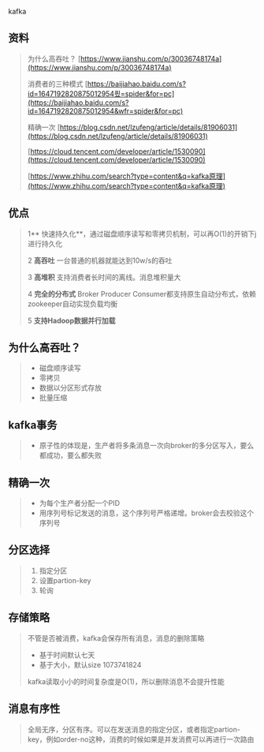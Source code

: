 kafka

## 资料

> 为什么高吞吐？ [https://www.jianshu.com/p/30036748174a](https://www.jianshu.com/p/30036748174a)
>
> 消费者的三种模式 [https://baijiahao.baidu.com/s?id=1647192820875012954픴=spider&for=pc](https://baijiahao.baidu.com/s?id=1647192820875012954&wfr=spider&for=pc)
>
> 精确一次 [https://blog.csdn.net/lzufeng/article/details/81906031](https://blog.csdn.net/lzufeng/article/details/81906031)
>
> [https://cloud.tencent.com/developer/article/1530090](https://cloud.tencent.com/developer/article/1530090)
>
> [https://www.zhihu.com/search?type=content&q=kafka原理](https://www.zhihu.com/search?type=content&q=kafka原理)

## 优点

> 1** 快速持久化**，通过磁盘顺序读写和零拷贝机制，可以再O\(1\)的开销下j进行持久化
>
> 2 **高吞吐** 一台普通的机器就能达到10w/s的吞吐
>
> 3 **高堆积** 支持消费者长时间的离线。消息堆积量大
>
> 4 **完全的分布式**  Broker Producer Consumer都支持原生自动分布式，依赖zookeeper自动实现负载均衡
>
> 5 **支持Hadoop数据并行加载**

## 为什么高吞吐？

> * 磁盘顺序读写
> * 零拷贝
> * 数据以分区形式存放
> * 批量压缩

## kafka事务

> * 原子性的体现是，生产者将多条消息一次向broker的多分区写入，要么都成功，要么都失败

## 精确一次

> * 为每个生产者分配一个PID
> * 用序列号标记发送的消息，这个序列号严格递增。broker会去校验这个序列号

## 分区选择

> 1. 指定分区
> 2. 设置partion-key
> 3. 轮询

## 存储策略

> 不管是否被消费，kafka会保存所有消息，消息的删除策略
>
> * 基于时间默认七天
> * 基于大小，默认size 1073741824
>
> kafka读取小小的时间复杂度是O\(1\)，所以删除消息不会提升性能

## 消息有序性

> 全局无序，分区有序。可以在发送消息的指定分区，或者指定partion-key，例如order-no这种，消费的时候如果是并发消费可以再进行一次路由



